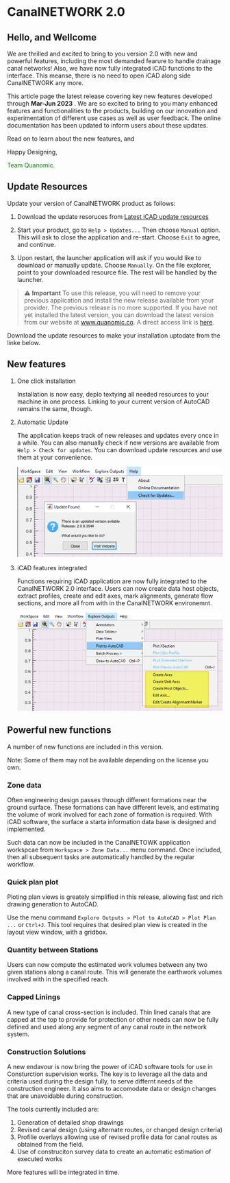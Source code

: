# CanalNETWORK 2.0

## Hello, and Wellcome

We are thrilled and excited to bring to you version 2.0 with new and powerful features, including the most demanded fearure to handle drainage canal networks! Also, we have now fully integrated iCAD functions to the interface. This meanse, there is no need to open iCAD along side CanalNETWORK any more.

This article page the latest release covering key new features developed through  **Mar-Jun 2023** . We are so excited to bring to you many enhanced features and functionalities to the products, building on our innovation and experimentation of different use cases as well as user feedback. The online documentation has been updated to inform users about these updates.



Read on to learn about the new features, and 



Happy Designing,

<p style="color:green">Team Quanomic.</p>



## Update Resources

Update your version of CanalNETWORK product as follows:
1. Download the update resoruces from [Latest iCAD update resources](https://drive.google.com/uc?export=download&id=1Ov_tptZDHdrvIf7o1ogrlfpb_iWiBgvD)

2. Start your product, go to `Help > Updates...` Then choose `Manual` option. This will ask to close the application and re-start. Choose `Exit` to agree, and continue.

3. Upon restart, the launcher application will ask if you would like to download or manually update. Choose `Manually`. On the file explorer, point to your downloaded resource file. The rest will be handled by the launcher.



> :warning: **Important**
To use this release, you will need to remove your previous application and install the new release available from your provider. The previous release is no more supported.
If you have not yet installed the latest version, you can download the latest version from our website at www.quanomic.co. A direct access link is [here]().

Download the update resources to make your installation uptodate from the linke below.


## New features

1. One click installation 
   
   Installation is now easy, deplo textying all needed resources to your machine in one process. Linking to your current version of AutoCAD remains the same, though.

2. Automatic Update
   
   The application keeps track of new releases and updates every once in a while. You can also manually check if new versions are available from `Help > Check for updates`.  You can download update resources and use them at your convenience.
   
   ![sdf](Images/Image%205.png)

3. iCAD features integrated
   
   Functions requiring iCAD application are now fully integrated to the CanalNETWORK 2.0 interface. Users can now create data host objects, extract profiles, create and edit axes, mark alignments, generate flow sections, and more all from with in the CanalNETWORK environemnt.
   
   ![fig](Images/Image%204.png)

## Powerful new functions

A number of new functions are included in this version. 

Note: Some of them may not be available depending on the license you own. 

### Zone data
Often engineering design passes through different formations near the ground surface. These formations can have different levels, and estimating the volume of work involved for each zone of formation is required. With iCAD software, the surface a starta information data base is designed and implemented.

Such data can now be included in the CanalNETOWK application workspcae from `Workspace > Zone Data...` menu command. Once included, then all subsequent tasks are automatically handled by the regular workflow.



### Quick plan plot
Ploting plan views is greately simplified in this release, allowing fast and rich drawing generation to AutoCAD.

Use the menu command `Explore Outputs > Plot to AutoCAD > Plot Plan ...` or `Ctrl+J`. This tool requires that desired plan view is created in the layout view window, with a gridbox.

### Quantity between Stations
Users can now compute the estimated work volumes between any two given stations along a canal route. This will generate the earthwork volumes involved with in the specified reach.


### Capped Linings
A new type of canal cross-section is included. Thin lined canals that are capped at the top to provide for protection or other needs can now be fully defined and used along any segment of any canal route in the network system.

### Construction Solutions
A new endavour is now bring the power of iCAD software tools for use in Consturction supervision works. The key is to leverage all the data and criteria used during the design fully, to serve differnt needs of the construction engineer. It also aims to accomodate data or design changes that are unavoidable during construction.

The tools currently included are:

1. Generation of detailed shop drawings
1. Revised canal design (using alternate routes, or changed design criteria)
1. Profilie overlays allowing use of revised profile data for canal routes as obtained from the field.
1. Use of construciton survey data to create an automatic estimation of executed works

More features will be integrated in time.
